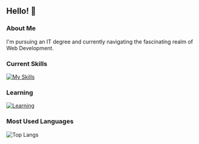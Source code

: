 ## Hello! 🫰

### About Me
I'm pursuing an IT degree and currently navigating the fascinating realm of Web Development.

### Current Skills
[![My Skills](https://skillicons.dev/icons?i=html,css,sass)](https://skillicons.dev)

### Learning
[![Learning](https://skillicons.dev/icons?i=js,java)](https://skillicons.dev)
### Most Used Languages
![Top Langs](https://github-readme-stats.vercel.app/api/top-langs/?username=RadiantReversal&hide_title=true&theme=neon)
